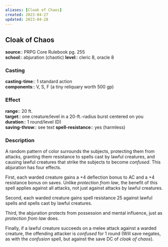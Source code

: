 ```yaml
---
aliases: [Cloak of Chaos]
created: 2023-04-27
updated: 2023-04-28
---
```


## Cloak of Chaos

**source**:: PRPG Core Rulebook pg. 255  
**school**:: abjuration (chaotic)
**level**:: cleric 8, oracle 8

### Casting

**casting-time**:: 1 standard action  
**components**:: V, S, F (a tiny reliquary worth 500 gp)

### Effect

**range**:: 20 ft.  
**target**:: one creature/level in a 20-ft.-radius burst centered on you  
**duration**:: 1 round/level (D)  
**saving-throw**:: see text
**spell-resistance**:: yes (harmless)

### Description

A random pattern of color surrounds the subjects, protecting them from attacks, granting them resistance to spells cast by lawful creatures, and causing lawful creatures that strike the subjects to become *confused*. This abjuration has four effects.  
  
First, each warded creature gains a +4 deflection bonus to AC and a +4 resistance bonus on saves. Unlike *protection from law*, the benefit of this spell applies against all attacks, not just against attacks by lawful creatures.  
  
Second, each warded creature gains spell resistance 25 against lawful spells and spells cast by lawful creatures.  
  
Third, the abjuration protects from possession and mental influence, just as *protection from law* does.  
  
Finally, if a lawful creature succeeds on a melee attack against a warded creature, the offending attacker is *confused* for 1 round (Will save negates, as with the *confusion* spell, but against the save DC of *cloak of chaos*).
